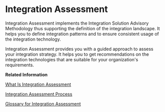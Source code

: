 <!-- loio310067e3e49342ddbe5a90c8f33a1910 -->

# Integration Assessment

Integration Assessment implements the Integration Solution Advisory Methodology thus supporting the definition of the integration landscape. It helps you to define integration patterns and to ensure consistent usage of the integration technology.

Integration Assessment provides you with a guided approach to assess your integration strategy. It helps you to get recommendations on the integration technologies that are suitable for your organization's requirements.

**Related Information**  


[What Is Integration Assessment](what-is-integration-assessment-eeee253.md "Integration Assessment allows you to assess the integration strategy for your organization in a structured way. It helps you to determine the integration technologies that best suit your requirements.")

 <?sap-ot O2O class="- topic/link " href="6dcd45462552457b9200640656667728.xml" text="" desc="" xtrc="link:2" xtrf="file:/home/builder/src/dita-all/ccm1691418051317/loiocc0ab4c7365e43bbbee9eae27deb32da_en-US/src/content/localization/en-us/310067e3e49342ddbe5a90c8f33a1910.xml" ?> 

[Integration Assessment Process](integration-assessment-process-5769fcd.md "Define, document, and govern your integration technology strategy.")

 <?sap-ot O2O class="- topic/link " href="b9d40ed12f284400aefac49602de4839.xml" text="" desc="" xtrc="link:4" xtrf="file:/home/builder/src/dita-all/ccm1691418051317/loiocc0ab4c7365e43bbbee9eae27deb32da_en-US/src/content/localization/en-us/310067e3e49342ddbe5a90c8f33a1910.xml" ?> 

[Glossary for Integration Assessment](glossary-for-integration-assessment-d352b13.md "")

